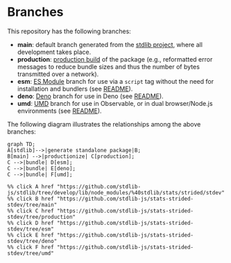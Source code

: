 <!--

@license Apache-2.0

Copyright (c) 2022 The Stdlib Authors.

Licensed under the Apache License, Version 2.0 (the "License");
you may not use this file except in compliance with the License.
You may obtain a copy of the License at

    http://www.apache.org/licenses/LICENSE-2.0

Unless required by applicable law or agreed to in writing, software
distributed under the License is distributed on an "AS IS" BASIS,
WITHOUT WARRANTIES OR CONDITIONS OF ANY KIND, either express or implied.
See the License for the specific language governing permissions and
limitations under the License.

-->

# Branches

This repository has the following branches:

-   **main**: default branch generated from the [stdlib project][stdlib-url], where all development takes place.
-   **production**: [production build][production-url] of the package (e.g., reformatted error messages to reduce bundle sizes and thus the number of bytes transmitted over a network).
-   **esm**: [ES Module][esm-url] branch for use via a `script` tag without the need for installation and bundlers (see [README][esm-readme]).
-   **deno**: [Deno][deno-url] branch for use in Deno (see [README][deno-readme]).
-   **umd**: [UMD][umd-url] branch for use in Observable, or in dual browser/Node.js environments (see [README][umd-readme]).

The following diagram illustrates the relationships among the above branches:

```mermaid
graph TD;
A[stdlib]-->|generate standalone package|B;
B[main] -->|productionize| C[production];
C -->|bundle| D[esm];
C -->|bundle| E[deno];
C -->|bundle| F[umd];

%% click A href "https://github.com/stdlib-js/stdlib/tree/develop/lib/node_modules/%40stdlib/stats/strided/stdev"
%% click B href "https://github.com/stdlib-js/stats-strided-stdev/tree/main"
%% click C href "https://github.com/stdlib-js/stats-strided-stdev/tree/production"
%% click D href "https://github.com/stdlib-js/stats-strided-stdev/tree/esm"
%% click E href "https://github.com/stdlib-js/stats-strided-stdev/tree/deno"
%% click F href "https://github.com/stdlib-js/stats-strided-stdev/tree/umd"
```

[stdlib-url]: https://github.com/stdlib-js/stdlib/tree/develop/lib/node_modules/%40stdlib/stats/strided/stdev
[production-url]: https://github.com/stdlib-js/stats-strided-stdev/tree/production
[deno-url]: https://github.com/stdlib-js/stats-strided-stdev/tree/deno
[deno-readme]: https://github.com/stdlib-js/stats-strided-stdev/blob/deno/README.md
[umd-url]: https://github.com/stdlib-js/stats-strided-stdev/tree/umd
[umd-readme]: https://github.com/stdlib-js/stats-strided-stdev/blob/umd/README.md
[esm-url]: https://github.com/stdlib-js/stats-strided-stdev/tree/esm
[esm-readme]: https://github.com/stdlib-js/stats-strided-stdev/blob/esm/README.md